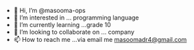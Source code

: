 - 👋 Hi, I’m @masooma-ops
- 👀 I’m interested in ... programming language 
- 🌱 I’m currently learning ...grade 10
- 💞️ I’m looking to collaborate on ... company 
- 📫 How to reach me ...via email me masoomadr4@gmail.com

<!---
masooma-ops/masooma-ops is a ✨ special ✨ repository because its `README.md` (this file) appears on your GitHub profile.
You can click the Preview link to take a look at your changes.
--->
